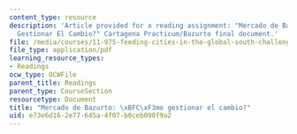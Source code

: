 ```yaml
---
content_type: resource
description: 'Article provided for a reading assignment: "Mercado de Bazurto: Como
  Gestionar El Cambio?" Cartagena Practicum/Bazurto final document.'
file: /media/courses/11-975-feeding-cities-in-the-global-south-challenges-and-opportunities-for-action-in-cartagena-fall-2009/e73e6d162e77645a4f07b0ceb090f9a2_MIT11_975F09_Final_Report.pdf
file_type: application/pdf
learning_resource_types:
- Readings
ocw_type: OCWFile
parent_title: Readings
parent_type: CourseSection
resourcetype: Document
title: "Mercado de Bazurto: \xBFC\xF3mo gestionar el cambio?"
uid: e73e6d16-2e77-645a-4f07-b0ceb090f9a2
---
```

